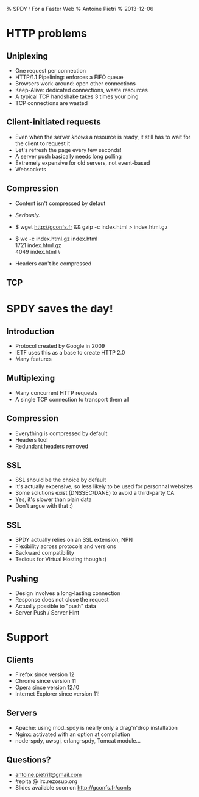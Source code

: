 % SPDY : For a Faster Web
% Antoine Pietri
% 2013-12-06

# HTTP problems

## Uniplexing

* One request per connection
* HTTP/1.1 Pipelining: enforces a FIFO queue
* Browsers work-around: open other connections
* Keep-Alive: dedicated connections, waste resources
* A typical TCP handshake takes 3 times your ping
* TCP connections are wasted

## Client-initiated requests

* Even when the server *knows* a resource is ready, it still has to wait for
  the client to request it
* Let's refresh the page every few seconds!
* A server push basically needs long polling
* Extremely expensive for old servers, not event-based
* Websockets

## Compression

* Content isn't compressed by defaut
* *Seriously.*
* $ wget http://gconfs.fr && gzip -c index.html > index.html.gz

*  $ wc -c index.html.gz index.html \
    1721 index.html.gz \
    4049 index.html \

* Headers can't be compressed

## TCP

# SPDY saves the day!

## Introduction

* Protocol created by Google in 2009
* IETF uses this as a base to create HTTP 2.0
* Many features

## Multiplexing

* Many concurrent HTTP requests
* A single TCP connection to transport them all

## Compression

* Everything is compressed by default
* Headers too!
* Redundant headers removed

## SSL

* SSL should be the choice by default
* It's actually expensive, so less likely to be used for personnal websites
* Some solutions exist (DNSSEC/DANE) to avoid a third-party CA
* Yes, it's slower than plain data
* Don't argue with that :)

## SSL

* SPDY actually relies on an SSL extension, NPN
* Flexibility across protocols and versions
* Backward compatibility
* Tedious for Virtual Hosting though :(

## Pushing

* Design involves a long-lasting connection
* Response does not close the request
* Actually possible to "push" data
* Server Push / Server Hint

# Support

## Clients

* Firefox since version 12
* Chrome since version 11
* Opera since version 12.10
* Internet Explorer since version 11!

## Servers

* Apache: using mod\_spdy is nearly only a drag'n'drop installation
* Nginx: activated with an option at compilation
* node-spdy, uwsgi, erlang-spdy, Tomcat module...

## Questions?

* antoine.pietri1@gmail.com
* \#epita @ irc.rezosup.org
* Slides available soon on http://gconfs.fr/confs
